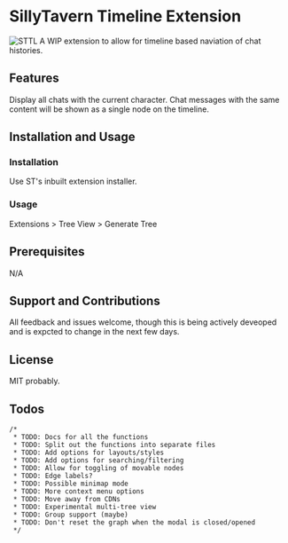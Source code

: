 # SillyTavern Timeline Extension
![STTL](https://github.com/city-unit/SillyTavern-Timelines/assets/140349364/7ef54816-b156-4002-af46-236635b6f0d6)
A WIP extension to allow for timeline based naviation of chat histories.


## Features

Display all chats with the current character. Chat messages with the same content will be shown as a single node on the timeline.

## Installation and Usage

### Installation

Use ST's inbuilt extension installer.

### Usage

Extensions > Tree View > Generate Tree

## Prerequisites

N/A

## Support and Contributions

All feedback and issues welcome, though this is being actively deveoped and is expcted to change in the next few days. 

## License

MIT probably. 

## Todos
```
/*
 * TODO: Docs for all the functions
 * TODO: Split out the functions into separate files
 * TODO: Add options for layouts/styles
 * TODO: Add options for searching/filtering
 * TODO: Allow for toggling of movable nodes
 * TODO: Edge labels?
 * TODO: Possible minimap mode
 * TODO: More context menu options
 * TODO: Move away from CDNs
 * TODO: Experimental multi-tree view
 * TODO: Group support (maybe)
 * TODO: Don't reset the graph when the modal is closed/opened
 */
```
